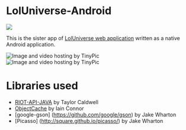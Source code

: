 # LolUniverse-Android
<a href="http://www.droidbin.com/p19v3942blsoa1d4q1lehvfb15ud3" target="_blank"><img src="http://www.cloudadhost.com/download-apk2.png"/></a>

This is the sister app of [LolUniverse web application](https://github.com/sdesyllas/LoLUniverse) written
as a native Android application.

<img src="http://i58.tinypic.com/2my6a9x.png" border="0" alt="Image and video hosting by TinyPic">
<img src="http://i57.tinypic.com/hv2nbb.png" border="0" alt="Image and video hosting by TinyPic">

# Libraries used
* [RIOT-API-JAVA](https://github.com/rithms/riot-api-java) by Taylor Caldwell
* [ObjectCache](https://github.com/iainconnor/ObjectCache) by Iain Connor
* [google-gson] (https://github.com/google/gson) by Jake Wharton
* [Picasso] (http://square.github.io/picasso/) by Jake Wharton
